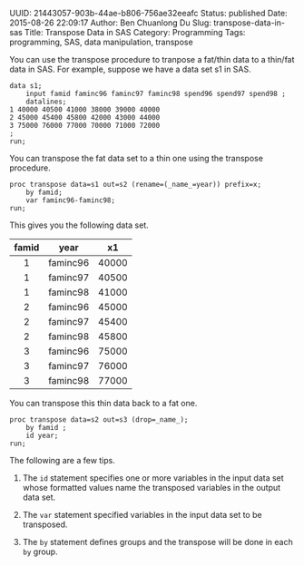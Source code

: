 UUID: 21443057-903b-44ae-b806-756ae32eeafc
Status: published
Date: 2015-08-26 22:09:17
Author: Ben Chuanlong Du
Slug: transpose-data-in-sas
Title: Transpose Data in SAS
Category: Programming
Tags: programming, SAS, data manipulation, transpose

You can use the transpose procedure to tranpose a fat/thin data to a thin/fat data in SAS.
For example, 
suppose we have a data set s1 in SAS.

```SAS
data s1; 
    input famid faminc96 faminc97 faminc98 spend96 spend97 spend98 ; 
    datalines; 
1 40000 40500 41000 38000 39000 40000 
2 45000 45400 45800 42000 43000 44000 
3 75000 76000 77000 70000 71000 72000 
; 
run;
```
You can transpose the fat data set to a thin one using the transpose procedure.

```SAS
proc transpose data=s1 out=s2 (rename=(_name_=year)) prefix=x;
    by famid;
    var faminc96-faminc98;
run;
```
This gives you the following data set.

|famid|year|x1|
|:-----:|:----:|:----:|
|1|faminc96|40000|
|1|faminc97|40500|
|1|faminc98|41000|
|2|faminc96|45000|
|2|faminc97|45400|
|2|faminc98|45800|
|3|faminc96|75000|
|3|faminc97|76000|
|3|faminc98|77000|

You can transpose this thin data back to a fat one. 
```SAS
proc transpose data=s2 out=s3 (drop=_name_);
    by famid ;
	id year;
run;
```
The following are a few tips.

1. The `id` statement specifies one or more variables in the input data set 
whose formatted values name the transposed variables in the output data set.

2. The `var` statement specified variables in the input data set to be transposed. 

3. The `by` statement defines groups and the transpose will be done in each `by` group.
